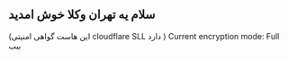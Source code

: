 سلام یه تهران وکلا خوش امدید      
----------------------------------------------------------------------------------------------------------------------
                                                                                                                                                                                                                                             
(این هاست گواهی امنیتی cloudflare SLL دارد )
Current encryption mode: Full
<br>
ببب


